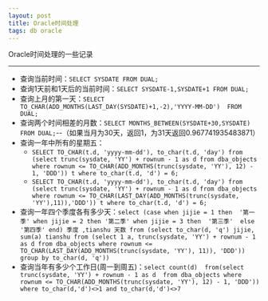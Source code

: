 ```yaml
---
layout: post
title: Oracle时间处理
tags: db oracle
---
```

Oracle时间处理的一些记录

----


*  查询当前时间：`SELECT SYSDATE FROM DUAL;`
*  查询1天前和1天后的当前时间：`SELECT SYSDATE-1,SYSDATE+1 FROM DUAL;`
*  查询上月的第一天：`SELECT TO_CHAR(ADD_MONTHS(LAST_DAY(SYSDATE)+1,-2),'YYYY-MM-DD')  FROM DUAL;`
*  查询两个时间相差的月数：`SELECT MONTHS_BETWEEN(SYSDATE+30,SYSDATE) FROM DUAL;`--（如果当月为30天，返回1，为31天返回0.967741935483871）
*  查询一年中所有的星期五：
	* `SELECT TO_CHAR(t.d, 'yyyy-mm-dd'), to_char(t.d, 'day') from (select trunc(sysdate, 'YY') + rownum - 1 as d from dba_objects where rownum <= TO_CHAR(ADD_MONTHS(trunc(sysdate, 'YY'), 12) - 1, 'DDD')) t where to_char(t.d, 'd') = 6;`
	* `SELECT TO_CHAR(t.d, 'yyyy-mm-dd'), to_char(t.d, 'day') from (select trunc(sysdate, 'YY') + rownum - 1 as d from dba_objects where rownum <= TO_CHAR(LAST_DAY(ADD_MONTHS(trunc(sysdate, 'YY'),11)),'DDD')) t where to_char(t.d, 'd') = 6;`
*  查询一年四个季度各有多少天：`select (case when jijie = 1 then  '第一季' when jijie = 2 then '第二季' when jijie = 3 then  '第三季'  else '第四季' end) 季度 ,tianshu 天数 from (select to_char(d, 'q') jijie, sum(a) tianshu from (select 1 a, trunc(sysdate, 'YY') + rownum - 1 as d from dba_objects where rownum <= TO_CHAR(LAST_DAY(ADD_MONTHS(trunc(sysdate, 'YY'), 11)), 'DDD'))  group by to_char(d, 'q'))`
*  查询当年有多少个工作日(周一到周五)：`select count(d)  from(select trunc(sysdate, 'YY') + rownum - 1 as d  from dba_objects where rownum <= TO_CHAR(ADD_MONTHS(trunc(sysdate, 'YY'), 12) - 1, 'DDD')) where to_char(d,'d')<>1 and to_char(d,'d')<>7`